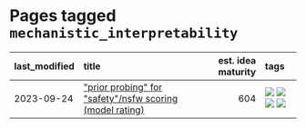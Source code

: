 # Pages tagged `mechanistic_interpretability`

|last_modified|title|est. idea maturity|tags
|:---|:---|---:|:---|
|2023-09-24|["prior probing" for "safety"/nsfw scoring (model rating)](../prior_probing.md)|604|[![](https://img.shields.io/badge/tag-alignment-a68128)](../tags/alignment.md) [![](https://img.shields.io/badge/tag-experimental-1614f8)](../tags/experimental.md) [![](https://img.shields.io/badge/tag-mechanistic_interpretability-b4243e)](../tags/mechanistic_interpretability.md) [![](https://img.shields.io/badge/tag-wip-dad82b)](../tags/wip.md)|
